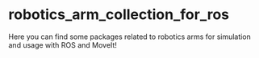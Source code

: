 # robotics_arm_collection_for_ros
Here you can find some packages related to robotics arms for simulation and usage with ROS and MoveIt!
